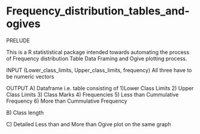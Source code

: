 # Frequency_distribution_tables_and-ogives
PRELUDE

This is a R statististical package intended towards automating the process of Frequency distribution Table Data Framing and Ogive plotting process.

INPUT
(Lower_class_limits, Upper_class_limits, frequency)
All three have to be numeric vectors

OUTPUT
A)
Dataframe i.e. table consisting of 
1)Lower Class Limits
2) Upper Class Limits
3) Class Marks
4) Frequencies
5) Less than Cummulative Frequency
6) More than Cummulative Frequency

B)
Class length

C)
Detailed Less than and More than Ogive plot on the same graph
